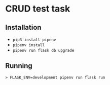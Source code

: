 # CRUD test task

## Installation
- `pip3 install pipenv`
- `pipenv install`
- `pipenv run flask db upgrade`
## Running
```
> FLASK_ENV=development pipenv run flask run
```